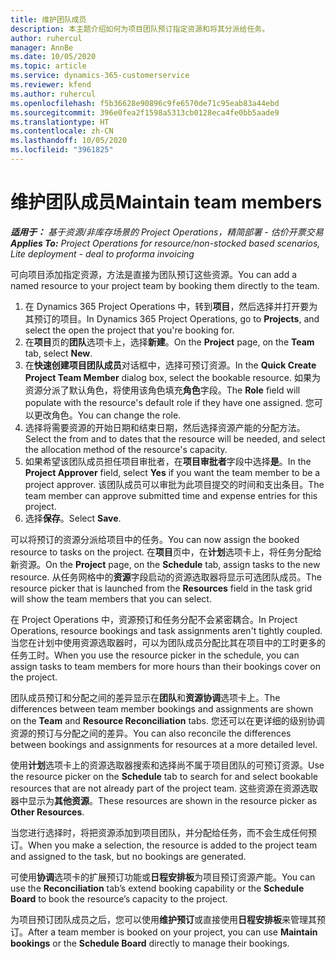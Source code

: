 ```yaml
---
title: 维护团队成员
description: 本主题介绍如何为项目团队预订指定资源和将其分派给任务。
author: ruhercul
manager: AnnBe
ms.date: 10/05/2020
ms.topic: article
ms.service: dynamics-365-customerservice
ms.reviewer: kfend
ms.author: ruhercul
ms.openlocfilehash: f5b36628e90896c9fe6570de71c95eab83a44ebd
ms.sourcegitcommit: 396e0fea2f1598a5313cb0128eca4fe0bb5aade9
ms.translationtype: HT
ms.contentlocale: zh-CN
ms.lasthandoff: 10/05/2020
ms.locfileid: "3961825"
---
```

# <a name="maintain-team-members"></a><span data-ttu-id="a0a53-103">维护团队成员</span><span class="sxs-lookup"><span data-stu-id="a0a53-103">Maintain team members</span></span>

<span data-ttu-id="a0a53-104">_**适用于：** 基于资源/非库存场景的 Project Operations，精简部署 - 估价开票交易_</span><span class="sxs-lookup"><span data-stu-id="a0a53-104">_**Applies To:** Project Operations for resource/non-stocked based scenarios, Lite deployment - deal to proforma invoicing_</span></span>

<span data-ttu-id="a0a53-105">可向项目添加指定资源，方法是直接为团队预订这些资源。</span><span class="sxs-lookup"><span data-stu-id="a0a53-105">You can add a named resource to your project team by booking them directly to the team.</span></span>

1. <span data-ttu-id="a0a53-106">在 Dynamics 365 Project Operations 中，转到**项目**，然后选择并打开要为其预订的项目。</span><span class="sxs-lookup"><span data-stu-id="a0a53-106">In Dynamics 365 Project Operations, go to **Projects**, and select the open the project that you're booking for.</span></span>
2. <span data-ttu-id="a0a53-107">在**项目**页的**团队**选项卡上，选择**新建**。</span><span class="sxs-lookup"><span data-stu-id="a0a53-107">On the **Project** page, on the **Team** tab, select **New**.</span></span> 
3. <span data-ttu-id="a0a53-108">在**快速创建项目团队成员**对话框中，选择可预订资源。</span><span class="sxs-lookup"><span data-stu-id="a0a53-108">In the **Quick Create Project Team Member** dialog box, select the bookable resource.</span></span> <span data-ttu-id="a0a53-109">如果为资源分派了默认角色，将使用该角色填充**角色**字段。</span><span class="sxs-lookup"><span data-stu-id="a0a53-109">The **Role** field will populate with the resource's default role if they have one assigned.</span></span> <span data-ttu-id="a0a53-110">您可以更改角色。</span><span class="sxs-lookup"><span data-stu-id="a0a53-110">You can change the role.</span></span> 
4. <span data-ttu-id="a0a53-111">选择将需要资源的开始日期和结束日期，然后选择资源产能的分配方法。</span><span class="sxs-lookup"><span data-stu-id="a0a53-111">Select the from and to dates that the resource will be needed, and select the allocation method of the resource's capacity.</span></span> 
5. <span data-ttu-id="a0a53-112">如果希望该团队成员担任项目审批者，在**项目审批者**字段中选择**是**。</span><span class="sxs-lookup"><span data-stu-id="a0a53-112">In the **Project Approver** field, select **Yes** if you want the team member to be a project approver.</span></span> <span data-ttu-id="a0a53-113">该团队成员可以审批为此项目提交的时间和支出条目。</span><span class="sxs-lookup"><span data-stu-id="a0a53-113">The team member can approve submitted time and expense entries for this project.</span></span> 
6. <span data-ttu-id="a0a53-114">选择**保存**。</span><span class="sxs-lookup"><span data-stu-id="a0a53-114">Select **Save**.</span></span>

<span data-ttu-id="a0a53-115">可以将预订的资源分派给项目中的任务。</span><span class="sxs-lookup"><span data-stu-id="a0a53-115">You can now assign the booked resource to tasks on the project.</span></span> <span data-ttu-id="a0a53-116">在**项目**页中，在**计划**选项卡上，将任务分配给新资源。</span><span class="sxs-lookup"><span data-stu-id="a0a53-116">On the **Project** page, on the **Schedule** tab, assign tasks to the new resource.</span></span> <span data-ttu-id="a0a53-117">从任务网格中的**资源**字段启动的资源选取器将显示可选团队成员。</span><span class="sxs-lookup"><span data-stu-id="a0a53-117">The resource picker that is launched from the **Resources** field in the task grid will show the team members that you can select.</span></span>


<span data-ttu-id="a0a53-118">在 Project Operations 中，资源预订和任务分配不会紧密耦合。</span><span class="sxs-lookup"><span data-stu-id="a0a53-118">In Project Operations, resource bookings and task assignments aren't tightly coupled.</span></span> <span data-ttu-id="a0a53-119">当您在计划中使用资源选取器时，可以为团队成员分配比其在项目中的工时更多的任务工时。</span><span class="sxs-lookup"><span data-stu-id="a0a53-119">When you use the resource picker in the schedule, you can assign tasks to team members for more hours than their bookings cover on the project.</span></span>

<span data-ttu-id="a0a53-120">团队成员预订和分配之间的差异显示在**团队**和**资源协调**选项卡上。</span><span class="sxs-lookup"><span data-stu-id="a0a53-120">The differences between team member bookings and assignments are shown on the **Team** and **Resource Reconciliation** tabs.</span></span> <span data-ttu-id="a0a53-121">您还可以在更详细的级别协调资源的预订与分配之间的差异。</span><span class="sxs-lookup"><span data-stu-id="a0a53-121">You can also reconcile the differences between bookings and assignments for resources at a more detailed level.</span></span>

<span data-ttu-id="a0a53-122">使用**计划**选项卡上的资源选取器搜索和选择尚不属于项目团队的可预订资源。</span><span class="sxs-lookup"><span data-stu-id="a0a53-122">Use the resource picker on the **Schedule** tab to search for and select bookable resources that are not already part of the project team.</span></span> <span data-ttu-id="a0a53-123">这些资源在资源选取器中显示为**其他资源**。</span><span class="sxs-lookup"><span data-stu-id="a0a53-123">These resources are shown in the resource picker as **Other Resources**.</span></span>

<span data-ttu-id="a0a53-124">当您进行选择时，将把资源添加到项目团队，并分配给任务，而不会生成任何预订。</span><span class="sxs-lookup"><span data-stu-id="a0a53-124">When you make a selection, the resource is added to the project team and assigned to the task, but no bookings are generated.</span></span>

<span data-ttu-id="a0a53-125">可使用**协调**选项卡的扩展预订功能或**日程安排板**为项目预订资源产能。</span><span class="sxs-lookup"><span data-stu-id="a0a53-125">You can use the **Reconciliation** tab’s extend booking capability or the **Schedule Board** to book the resource’s capacity to the project.</span></span>

<span data-ttu-id="a0a53-126">为项目预订团队成员之后，您可以使用**维护预订**或直接使用**日程安排板**来管理其预订。</span><span class="sxs-lookup"><span data-stu-id="a0a53-126">After a team member is booked on your project, you can use **Maintain bookings** or the **Schedule Board** directly to manage their bookings.</span></span>
